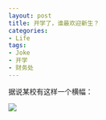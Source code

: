 ```yaml
---
layout: post
title: 开学了，谁最欢迎新生？
categories:
- Life
tags:
- Joke
- 开学
- 财务处
---
```


据说某校有这样一个横幅：


[![](http://yihui.name/cn/wp-content/uploads/1189256092_0.jpg)](http://yihui.name/cn/wp-content/uploads/1189256092_1.jpg)
